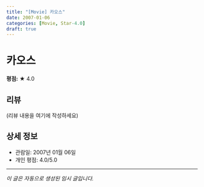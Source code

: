 ```yaml
---
title: "[Movie] 카오스"
date: 2007-01-06
categories: [Movie, Star-4.0]
draft: true
---
```


# 카오스

**평점:** ★ 4.0

## 리뷰

(리뷰 내용을 여기에 작성하세요)

## 상세 정보

- 관람일: 2007년 01월 06일
- 개인 평점: 4.0/5.0

---

*이 글은 자동으로 생성된 임시 글입니다.*
